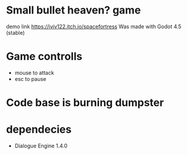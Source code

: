 # Small bullet heaven? game

demo link https://iviv122.itch.io/spacefortress
Was made with Godot 4.5 (stable)

# Game controlls

- mouse to attack 
- esc to pause

# Code base is burning dumpster

# dependecies
- Dialogue Engine 1.4.0